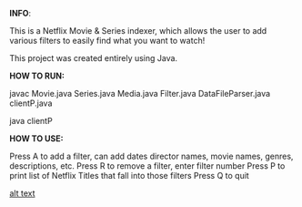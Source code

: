 **INFO**:

This is a Netflix Movie & Series indexer, which allows the user to add various filters to easily find what you want to watch!

This project was created entirely using Java.

**HOW TO RUN:**

javac Movie.java Series.java Media.java Filter.java DataFileParser.java clientP.java

java clientP

**HOW TO USE:**

Press A to add a filter, can add dates director names, movie names, genres, descriptions, etc.
Press R to remove a filter, enter filter number
Press P to print list of Netflix Titles that fall into those filters
Press Q to quit

[alt text](https://github.com/jedlol/Netflix-Index/blob/d67b4a2f5d76c3f29f7924fd1b2ae45b9f8a6563/git_n_sc_1.png)
